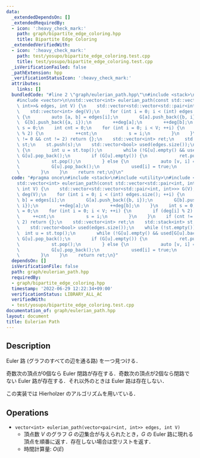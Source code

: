 ```yaml
---
data:
  _extendedDependsOn: []
  _extendedRequiredBy:
  - icon: ':heavy_check_mark:'
    path: graph/bipartite_edge_coloring.hpp
    title: Bipartite Edge Coloring
  _extendedVerifiedWith:
  - icon: ':heavy_check_mark:'
    path: test/yosupo/bipartite_edge_coloring.test.cpp
    title: test/yosupo/bipartite_edge_coloring.test.cpp
  _isVerificationFailed: false
  _pathExtension: hpp
  _verificationStatusIcon: ':heavy_check_mark:'
  attributes:
    links: []
  bundledCode: "#line 2 \"graph/eulerian_path.hpp\"\n#include <stack>\n#include <utility>\n\
    #include <vector>\n\nstd::vector<int> eulerian_path(const std::vector<std::pair<int,\
    \ int>>& edges, int V) {\n    std::vector<std::vector<std::pair<int, int>>> G(V);\n\
    \    std::vector<int> deg(V);\n    for (int i = 0; i < (int) edges.size(); ++i)\
    \ {\n        auto [a, b] = edges[i];\n        G[a].push_back({b, i});\n      \
    \  G[b].push_back({a, i});\n        ++deg[a];\n        ++deg[b];\n    }\n    int\
    \ s = 0;\n    int cnt = 0;\n    for (int i = 0; i < V; ++i) {\n        if (deg[i]\
    \ % 2) {\n            ++cnt;\n            s = i;\n        }\n    }\n    if (cnt\
    \ != 0 && cnt != 2) return {};\n    std::vector<int> ret;\n    std::stack<int>\
    \ st;\n    st.push(s);\n    std::vector<bool> used(edges.size());\n    while (!st.empty())\
    \ {\n        int u = st.top();\n        while (!G[u].empty() && used[G[u].back().second])\
    \ G[u].pop_back();\n        if (G[u].empty()) {\n            ret.push_back(u);\n\
    \            st.pop();\n        } else {\n            auto [v, i] = G[u].back();\n\
    \            G[u].pop_back();\n            used[i] = true;\n            st.emplace(v);\n\
    \        }\n    }\n    return ret;\n}\n"
  code: "#pragma once\n#include <stack>\n#include <utility>\n#include <vector>\n\n\
    std::vector<int> eulerian_path(const std::vector<std::pair<int, int>>& edges,\
    \ int V) {\n    std::vector<std::vector<std::pair<int, int>>> G(V);\n    std::vector<int>\
    \ deg(V);\n    for (int i = 0; i < (int) edges.size(); ++i) {\n        auto [a,\
    \ b] = edges[i];\n        G[a].push_back({b, i});\n        G[b].push_back({a,\
    \ i});\n        ++deg[a];\n        ++deg[b];\n    }\n    int s = 0;\n    int cnt\
    \ = 0;\n    for (int i = 0; i < V; ++i) {\n        if (deg[i] % 2) {\n       \
    \     ++cnt;\n            s = i;\n        }\n    }\n    if (cnt != 0 && cnt !=\
    \ 2) return {};\n    std::vector<int> ret;\n    std::stack<int> st;\n    st.push(s);\n\
    \    std::vector<bool> used(edges.size());\n    while (!st.empty()) {\n      \
    \  int u = st.top();\n        while (!G[u].empty() && used[G[u].back().second])\
    \ G[u].pop_back();\n        if (G[u].empty()) {\n            ret.push_back(u);\n\
    \            st.pop();\n        } else {\n            auto [v, i] = G[u].back();\n\
    \            G[u].pop_back();\n            used[i] = true;\n            st.emplace(v);\n\
    \        }\n    }\n    return ret;\n}"
  dependsOn: []
  isVerificationFile: false
  path: graph/eulerian_path.hpp
  requiredBy:
  - graph/bipartite_edge_coloring.hpp
  timestamp: '2022-06-29 12:22:34+09:00'
  verificationStatus: LIBRARY_ALL_AC
  verifiedWith:
  - test/yosupo/bipartite_edge_coloring.test.cpp
documentation_of: graph/eulerian_path.hpp
layout: document
title: Eulerian Path
---
```


## Description

Euler 路 (グラフのすべての辺を通る路) を一つ見つける．

奇数次の頂点が0個なら Euler 閉路が存在する．奇数次の頂点が2個なら閉路でない Euler 路が存在する．それ以外のときは Euler 路は存在しない．

この実装では Hierholzer のアルゴリズムを用いている．

## Operations

- `vector<int> eulerian_path(vector<pair<int, int>> edges, int V)`
    - 頂点数 $V$ のグラフ $G$ の辺集合が与えられたとき，$G$ の Euler 路に現れる頂点を順番に返す．存在しない場合は空リストを返す．
    - 時間計算量: $O(E)$
